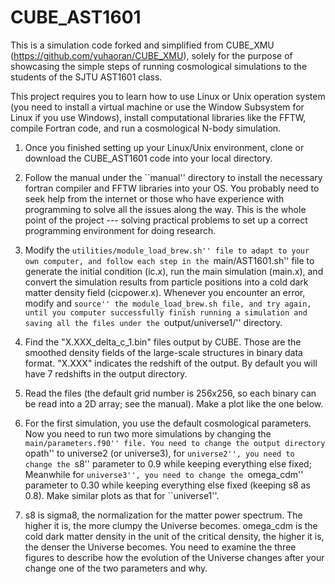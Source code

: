 # CUBE_AST1601


This is a simulation code forked and simplified from CUBE_XMU
(https://github.com/yuhaoran/CUBE_XMU), solely for the purpose of
showcasing the simple steps of running cosmological simulations to the
students of the SJTU AST1601 class.


This project requires you to learn how to use Linux or Unix operation
system (you need to install a virtual machine or use the Window Subsystem
for Linux if you use Windows), install computational libraries like the
FFTW, compile Fortran code, and run a cosmological N-body simulation.

1. Once you finished setting up your Linux/Unix environment, clone or
   download the CUBE_AST1601 code into your local directory.

2. Follow the manual under the ``manual'' directory to install the necessary
   fortran compiler and FFTW libraries into your OS. You probably need to seek
   help from the internet or those who have experience with programming to solve
   all the issues along the way. This is the whole point of the project ---
   solving practical problems to set up a correct programming environment for
   doing research.

3. Modify the ``utilities/module_load_brew.sh'' file to adapt to your own
   computer, and follow each step in the ``main/AST1601.sh'' file to generate
   the initial condition (ic.x), run the main simulation (main.x), and convert
   the simulation results from particle positions into a cold dark matter
   density field (cicpower.x). Whenever you encounter an error, modify and
   ``source'' the module_load_brew.sh file, and try again, until you computer
   successfully finish running a simulation and saving all the files under the
   ``output/universe1/'' directory.

4. Find the "X.XXX_delta_c_1.bin" files output by CUBE. Those are the
   smoothed density fields of the large-scale structures in binary data
   format. "X.XXX" indicates the redshift of the output. By default you
   will have 7 redshifts in the output directory.

5. Read the files (the default grid number is 256x256, so each binary can
    be read into a 2D array; see the manual). Make a plot like the one below.

6. For the first simulation, you use the default cosmological parameters. Now
   you need to run two more simulations by changing the ``main/parameters.f90''
   file. You need to change the output directory ``opath'' to universe2 (or universe3), 
   for ``universe2'', you need to change the ``s8'' parameter to 0.9 while
   keeping everything else fixed; Meanwhile for ``universe3'', you need to
   change the ``omega_cdm'' parameter to 0.30 while keeping everything else
   fixed (keeping s8 as 0.8). Make similar plots as that for ``universe1''.

7. s8 is sigma8, the normalization for the matter power spectrum. The higher it
   is, the more clumpy the Universe becomes. omega_cdm is the cold dark matter
   density in the unit of the critical density, the higher it is, the denser the
   Universe becomes. You need to examine the three figures to describe how the
   evolution of the Universe changes after your change one of the two parameters
   and why.



